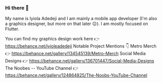 ### Hi there 👋

My name is Iyiola Adedeji and I am mainly a mobile app developer (I'm also a graphics designer, but more on that later 😉). I am mostly focused on Flutter.


You can find my graphics design work here 👉 https://behance.net/iyioleadedeji
Notable Project Mentions 👇
Metro Merch 👉 https://behance.net/gallery/134545139/Metro-Merch
Social Media Designs 👉 https://behance.net/gallery/136701447/Social-Media-Designs
The Noobes -- YouTube Channel 👉 https://behance.net/gallery/124864825/The-Noobs-YouTube-Channel


<!--
**bookofiyi/bookofiyi** is a ✨ _special_ ✨ repository because its `README.md` (this file) appears on your GitHub profile.

Here are some ideas to get you started:

- 🔭 I’m currently working on ...
- 🌱 I’m currently learning ...
- 👯 I’m looking to collaborate on ...
- 🤔 I’m looking for help with ...
- 💬 Ask me about ...
- 📫 How to reach me: ...
- 😄 Pronouns: ...
- ⚡ Fun fact: ...
-->
